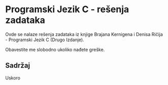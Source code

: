 # Programski Jezik C - rešenja zadataka

Ovde se nalaze rešenja zadataka iz knjige Brajana Kernigena i Denisa Ričija - Programski Jezik C (Drugo Izdanje).

Obavestite me slobodno ukoliko nađete greške.

## Sadržaj

Uskoro